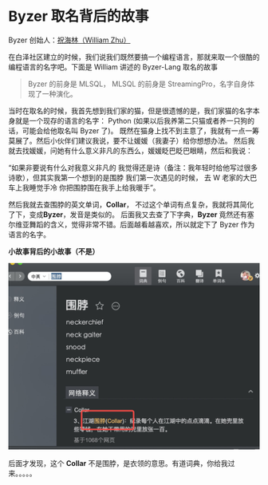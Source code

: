 # Byzer 取名背后的故事

Byzer 创始人：[祝海林（William Zhu）](https://github.com/allwefantasy) 

在白泽社区建立的时候，我们说我们既然要搞一个编程语言，那就来取一个很酷的编程语言的名字吧。下面是 William 讲述的 Byzer-Lang 取名的故事


> Byzer 的前身是 MLSQL， MLSQL 的前身是 StreamingPro，名字自身体现了一种演化。

当时在取名的时候，我首先想到我们家的猫，但是很遗憾的是，我们家猫的名字本身就是一个现存的语言的名字： Python (如果以后我养第二只猫或者养一只狗的话，可能会给他取名叫 Byzer 了)。 既然在猫身上找不到主意了，我就有一点一筹莫展了。然后小伙伴们建议我说，要不让媛媛（我妻子）给你想想办法。 然后我就去找媛媛，问她有什么意义非凡的东西么，媛媛眨巴眨巴眼睛，然后和我说：

“如果非要说有什么对我意义非凡的 我觉得还是诗（备注：我年轻时给他写过很多诗歌），但其实我第一个想到的是围脖 我们第一次遇见的时候， 去 W 老家的大巴车上我睡觉手冷 你把围脖围在我手上给我暖手”。

然后我就去查围脖的英文单词，**Collar**，  不过这个单词有点复杂，我就将其简化了下，变成**Byzer**，发音是类似的。 后面我又去查了下字典，**Byzer** 竟然还有塞尔维亚舞蹈的含义，觉得非常不错。后面越看越喜欢，所以就定下了 Byzer 作为语言的名字。

**小故事背后的小故事（不是）**

![collar](images/collar.png)

后面才发现，这个 **Collar** 不是围脖，是衣领的意思。有道词典，你给我过来。。。。。